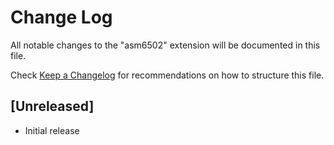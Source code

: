 # Change Log

All notable changes to the "asm6502" extension will be documented in this file.

Check [Keep a Changelog](http://keepachangelog.com/) for recommendations on how to structure this file.

## [Unreleased]

- Initial release